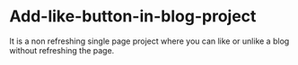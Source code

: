 # Add-like-button-in-blog-project
It is a non refreshing single page project where you can like or unlike a blog without refreshing the page.
